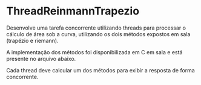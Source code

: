 # ThreadReinmannTrapezio

Desenvolve uma tarefa concorrente utilizando threads para processar o cálculo de área sob a curva, utilizando os dois métodos expostos em sala (trapézio e riemann). 

A implementação dos métodos foi disponibilizada em C em sala e está presente no arquivo abaixo.

Cada thread deve calcular um dos métodos para exibir a resposta de forma concorrente.
